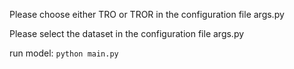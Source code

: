 Please choose either TRO or TROR in the configuration file args.py

Please select the dataset in the configuration file args.py

run model: ```python main.py```
